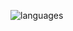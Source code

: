 ![languages](https://github-readme-stats.vercel.app/api/top-langs/?username=altermarkive&hide=matlab,html,tex,ruby,roff&langs_count=10&layout=compact&theme=dark)
